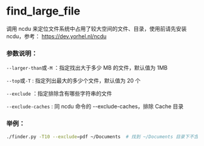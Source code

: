# find_large_file
调用 ncdu 来定位文件系统中占用了较大空间的文件、目录，使用前请先安装 ncdu，参考： https://dev.yorhel.nl/ncdu

### 参数说明：
`--larger-than`或`-M` ：指定找出大于多少 MB 的文件，默认值为 1MB

`--top`或`-T` : 指定列出最大的多少个文件，默认值为 20 个

`--exclude` ：指定排除含有哪些字符串的文件

`--exclude-caches` : 同 ncdu 命令的 --exclude-caches，排除 Cache 目录

### 举例：

```bash
./finder.py -T10 --exclude=pdf ~/Documents  # 找到 ~/Documents 目录下不含有 “pdf” 的最大的10个文件
```
